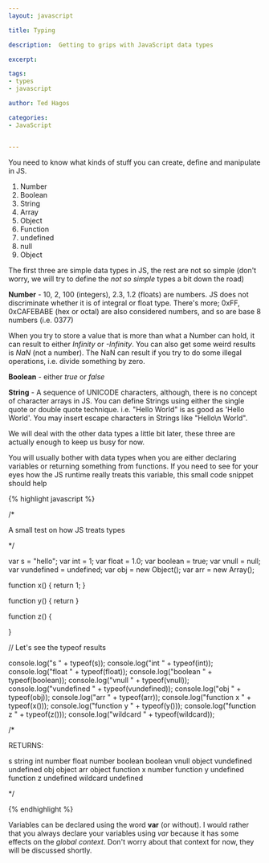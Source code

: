 ```yaml
---
layout: javascript

title: Typing

description:  Getting to grips with JavaScript data types

excerpt: 

tags:
- types
- javascript

author: Ted Hagos

categories:
- JavaScript


---
```



You need to know what kinds of stuff you can create, define and manipulate in JS. 

1. Number
2. Boolean
3. String
4. Array
5. Object
6. Function
7. undefined
8. null
9. Object

The first three are simple data types in JS, the rest are not so simple (don't worry, we will try to define the *not so simple* types a bit down the road)

**Number** - 10, 2, 100 (integers), 2.3, 1.2 (floats) are numbers. JS does not discriminate whether it is of integral or float type. There's more; 0xFF, 0xCAFEBABE (hex or octal) are also considered numbers, and so are base 8 numbers (i.e. 0377)

When you try to store a value that is more than what a Number can hold, it can result to either *Infinity* or *-Infinity*. You can also get some weird results is *NaN* (not a number). The NaN can result if you try to do some illegal operations, i.e. divide something by zero. 

**Boolean** - either *true* or *false* 

**String** - A sequence of UNICODE characters, although, there is no concept of character arrays in JS. You can define Strings using either the single quote or double quote technique. i.e. "Hello World" is as good as 'Hello World'. You may insert escape characters in Strings like "Hello\n World".

We will deal with the other data types a little bit later, these three are actually enough to keep us busy for now. 

You will usually bother with data types when you are either declaring variables or returning something from functions. If you need to see for your eyes how the JS runtime really treats this variable, this small code snippet should help


{% highlight javascript %}

/*

A small test on how JS treats types

*/

var s = "hello";
var int = 1;
var float = 1.0;
var boolean = true;
var vnull = null;
var vundefined = undefined;
var obj = new Object();
var arr = new Array();

function x() {
	return 1;
}

function y() {
	return
}

function z() {
	
}

// Let's see the typeof results

console.log("s " + typeof(s));
console.log("int " + typeof(int));
console.log("float " + typeof(float));
console.log("boolean " + typeof(boolean));
console.log("vnull " + typeof(vnull));
console.log("vundefined " + typeof(vundefined));
console.log("obj " + typeof(obj));
console.log("arr " + typeof(arr));
console.log("function x " + typeof(x()));
console.log("function y " + typeof(y()));
console.log("function z " + typeof(z()));
console.log("wildcard " + typeof(wildcard));

/*

RETURNS:

s string
int number
float number
boolean boolean
vnull object
vundefined undefined
obj object
arr object
function x number
function y undefined
function z undefined
wildcard undefined

*/

{% endhighlight %}


Variables can be declared using the word **var** (or without). I would rather that you always declare your variables using *var* because it has some effects on the *global context*. Don't worry about that context for now, they will be discussed shortly.

